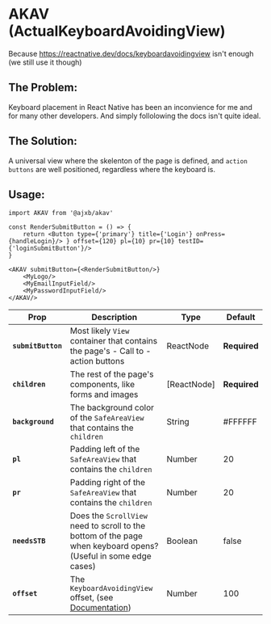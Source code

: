 # AKAV (ActualKeyboardAvoidingView)
Because https://reactnative.dev/docs/keyboardavoidingview isn't enough (we still use it though)

## The Problem:
Keyboard placement in React Native has been an inconvience for me and for many other developers. And simply follolowing the docs isn't quite ideal.

## The Solution:
A universal view where the skelenton of the page is defined, and `action buttons` are well positioned, regardless where the keyboard is.

## Usage:

```es6
import AKAV from '@ajxb/akav'

const RenderSubmitButton = () => {
	return <Button type={'primary'} title={'Login'} onPress={handleLogin}/> } offset={120} pl={10} pr={10} testID={'loginSubmitButton'}/>
}

<AKAV submitButton={<RenderSubmitButton/>}
	<MyLogo/>
	<MyEmailInputField/>
	<MyPasswordInputField/>
</AKAV/>
```

Prop | Description | Type | Default
------ | ------ | ------ | ------
**`submitButton`** | Most likely `View` container that contains the page's - Call to - action buttons | ReactNode | **Required**
**`children`** | The rest of the page's components, like forms and images | [ReactNode] | **Required**
**`background`** | The background color of the `SafeAreaView` that contains the `children` | String | #FFFFFF
**`pl`** | Padding left of the `SafeAreaView` that contains the `children` | Number | 20
**`pr`** | Padding right of the `SafeAreaView` that contains the `children` | Number | 20
**`needsSTB`** | Does the `ScrollView` need to scroll to the bottom of the page when keyboard opens? (Useful in some edge cases) | Boolean | false
**`offset`** | The `KeyboardAvoidingView` offset, (see [Documentation](https://reactnative.dev/docs/keyboardavoidingview#keyboardverticaloffset)) | Number | 100
